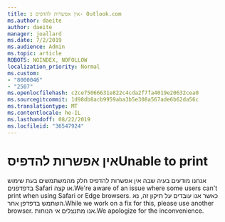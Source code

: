 ```yaml
---
title: אין אפשרות להדפיס ב- Outlook.com
ms.author: daeite
author: daeite
manager: joallard
ms.date: 7/2/2019
ms.audience: Admin
ms.topic: article
ROBOTS: NOINDEX, NOFOLLOW
localization_priority: Normal
ms.custom:
- "8000046"
- "2507"
ms.openlocfilehash: c2ce75066631e822c4cda2f7fa4019e20632cea0
ms.sourcegitcommit: 1d98db8acb9959aba3b5e308a567ade6b62da56c
ms.translationtype: MT
ms.contentlocale: he-IL
ms.lasthandoff: 08/22/2019
ms.locfileid: "36547924"
---
```

# <a name="unable-to-print"></a><span data-ttu-id="8db23-102">אין אפשרות להדפיס</span><span class="sxs-lookup"><span data-stu-id="8db23-102">Unable to print</span></span>

<span data-ttu-id="8db23-103">אנחנו מודעים בעיה שבה אין אפשרות להדפיס חלק מהמשתמשים בעת שימוש בדפדפנים Safari או קצה.</span><span class="sxs-lookup"><span data-stu-id="8db23-103">We're aware of an issue where some users can't print when using Safari or Edge browsers.</span></span> <span data-ttu-id="8db23-104">כאשר אנו עובדים על תיקון זה, נא השתמש בדפדפן אחר.</span><span class="sxs-lookup"><span data-stu-id="8db23-104">While we work on a fix for this, please use another browser.</span></span> <span data-ttu-id="8db23-105">אנו מתנצלים אי הנוחות.</span><span class="sxs-lookup"><span data-stu-id="8db23-105">We apologize for the inconvenience.</span></span>